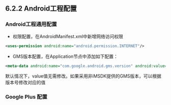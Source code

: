 ## 6.2.2 Android工程配置

### Android工程通用配置

* 权限配置，在AndroidManifest.xml中新增网络访问权限

 ```xml
 <uses-permission android:name="android.permission.INTERNET"/>
 ```

* GMS版本配置，在Application节点中添加如下配置：

 ```xml
 <meta-data android:name="com.google.android.gms.version" android:value="@integer/google_play_services_version" />
 ```

 默认情况下，value值无需修改。如果采用非iMSDK提供的GMS版本，可以根据版本号修改对应的值


### Google Plus 配置

